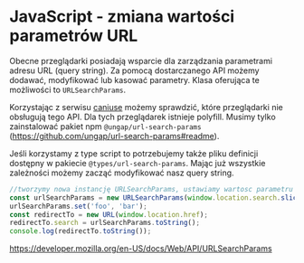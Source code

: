 # JavaScript - zmiana wartości parametrów URL

Obecne przeglądarki posiadają wsparcie dla zarządzania parametrami adresu URL (query string). Za pomocą dostarczanego API możemy dodawać, modyfikować lub kasować parametry. Klasa oferująca te możliwości to `URLSearchParams`.

Korzystając z serwisu [caniuse](https://caniuse.com/#feat=urlsearchparams) możemy sprawdzić, które przeglądarki nie obsługują tego API. Dla tych przeglądarek istnieje polyfill. Musimy tylko zainstalować pakiet npm `@ungap/url-search-params` (https://github.com/ungap/url-search-params#readme).

Jeśli korzystamy z type script to potrzebujemy także pliku definicji dostępny w pakiecie `@types/url-search-params`.
Mając już wszystkie zależności możemy zacząć modyfikować nasz query string.

``` javascript
//tworzymy nowa instancję URLSearchParams, ustawiamy wartosc parametru foo na bar i ostatecznie wyswietlamy pelen adres url
const urlSearchParams = new URLSearchParams(window.location.search.slice(1));
urlSearchParams.set('foo', 'bar');
const redirectTo = new URL(window.location.href);
redirectTo.search = urlSearchParams.toString();
console.log(redirectTo.toString());
```

https://developer.mozilla.org/en-US/docs/Web/API/URLSearchParams